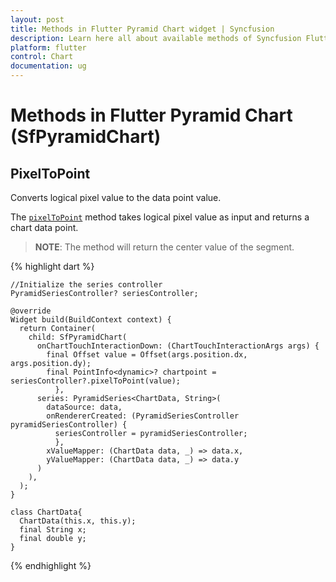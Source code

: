 ```yaml
---
layout: post
title: Methods in Flutter Pyramid Chart widget | Syncfusion 
description: Learn here all about available methods of Syncfusion Flutter Pyramid Chart(SfPyramidChart) widget and more.
platform: flutter
control: Chart
documentation: ug
---
```


# Methods in Flutter Pyramid Chart (SfPyramidChart)

## PixelToPoint 

Converts logical pixel value to the data point value.
 
The [`pixelToPoint`](https://pub.dev/documentation/syncfusion_flutter_charts/latest/charts/PyramidSeriesController/pixelToPoint.html) method takes logical pixel value as input and returns a chart data point.
 
 >**NOTE**: The method will return the center value of the segment.

{% highlight dart %}

    //Initialize the series controller
    PyramidSeriesController? seriesController;

    @override
    Widget build(BuildContext context) {
      return Container(
        child: SfPyramidChart(
          onChartTouchInteractionDown: (ChartTouchInteractionArgs args) {
            final Offset value = Offset(args.position.dx, args.position.dy);
            final PointInfo<dynamic>? chartpoint = seriesController?.pixelToPoint(value);
              },
          series: PyramidSeries<ChartData, String>(
            dataSource: data,
            onRendererCreated: (PyramidSeriesController pyramidSeriesController) {
              seriesController = pyramidSeriesController;
              },
            xValueMapper: (ChartData data, _) => data.x,
            yValueMapper: (ChartData data, _) => data.y
          )
        ),
      );
    }

    class ChartData{
      ChartData(this.x, this.y);
      final String x;
      final double y;
    }


{% endhighlight %}

